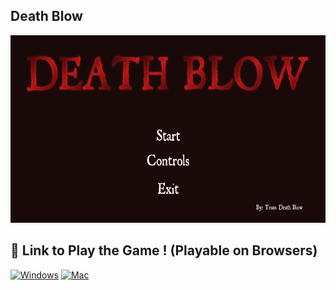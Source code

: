 ## Death Blow
<img src="Images/titlescreen.png"  width="600" height="300">

## 🔗 Link to Play the Game ! (Playable on Browsers)
[![Windows](https://img.shields.io/badge/Windows-0078D6?style=for-the-badge&logo=windows&logoColor=white)](https://wakamoli.itch.io/death-blow)
[![Mac](https://img.shields.io/badge/mac%20os-000000?style=for-the-badge&logo=apple&logoColor=white)](https://soccerboy22.itch.io/death-blow)




